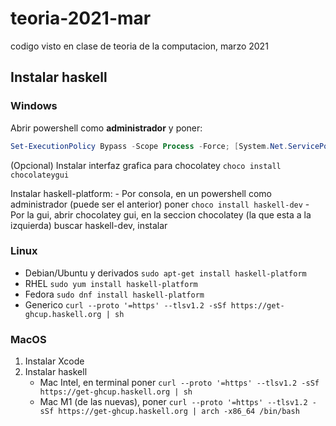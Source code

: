 # teoria-2021-mar
codigo visto en clase de teoria de la computacion, marzo 2021

## Instalar haskell
### Windows
Abrir powershell como **administrador** y poner:
```powershell
Set-ExecutionPolicy Bypass -Scope Process -Force; [System.Net.ServicePointManager]::SecurityProtocol = [System.Net.ServicePointManager]::SecurityProtocol -bor 3072; iex ((New-Object System.Net.WebClient).DownloadString('https://chocolatey.org/install.ps1'))
```
(Opcional) Instalar interfaz grafica para chocolatey `choco install chocolateygui`

Instalar haskell-platform:
    - Por consola, en un powershell como administrador (puede ser el anterior) poner `choco install haskell-dev`
    - Por la gui, abrir chocolatey gui, en la seccion chocolatey (la que esta a la izquierda) buscar haskell-dev, instalar

### Linux
  - Debian/Ubuntu y derivados `sudo apt-get install haskell-platform`
  - RHEL `sudo yum install haskell-platform`
  - Fedora `sudo dnf install haskell-platform`
  - Generico `curl --proto '=https' --tlsv1.2 -sSf https://get-ghcup.haskell.org | sh`

### MacOS
1. Instalar Xcode
2. Instalar haskell
    - Mac Intel, en terminal poner `curl --proto '=https' --tlsv1.2 -sSf https://get-ghcup.haskell.org | sh`
    - Mac M1 (de las nuevas), poner `curl --proto '=https' --tlsv1.2 -sSf https://get-ghcup.haskell.org | arch -x86_64 /bin/bash`
